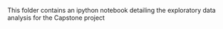 
This folder contains an ipython notebook detailing the exploratory data analysis for the Capstone project
